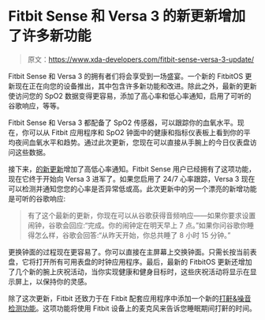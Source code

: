 # Fitbit Sense 和 Versa 3 的新更新增加了许多新功能

> 原文：<https://www.xda-developers.com/fitbit-sense-versa-3-update/>

Fitbit Sense 和 Versa 3 的拥有者们将会享受到一场盛宴。一个新的 FitbitOS 更新现在正在向您的设备推出，其中包含许多新功能和改进。除此之外，最新的更新使访问您的 SpO2 数据变得更容易，添加了高心率和低心率通知，启用了可听的谷歌响应，等等。

Fitbit Sense 和 Versa 3 都配备了 SpO2 传感器，可以跟踪你的血氧水平。现在，你可以从 Fitbit 应用程序和 SpO2 钟面中的健康和指标仪表板上看到你的平均夜间血氧水平和趋势。通过此次更新，您现在可以直接从手腕上的今日仪表盘访问这些数据。

接下来，[的新更新](https://blog.fitbit.com/fitbit-third-update/)增加了高低心率通知。Fitbit Sense 用户已经拥有了这项功能，现在它终于开始向 Versa 3 进军了。如果您启用了 24/7 心率跟踪，Versa 3 现在可以检测并通知您您的心率是否异常低或高。此次更新中的另一个漂亮的新增功能是可听的谷歌响应:

> 有了这个最新的更新，你现在可以从谷歌获得音频响应——如果你要求设置闹钟，谷歌会回应:“完成。你的闹钟定在明天早上 7 点。”如果你问谷歌你睡得怎么样，谷歌会回答:“从昨天开始，你总共睡了 8 小时 15 分钟。”

更换钟面的过程现在更容易了。你可以直接在主屏幕上交换钟面。只需长按当前表盘，它将打开所有可用表盘的时钟应用程序。最后，最新的 FitbitOS 更新还增加了几个新的腕上庆祝活动，当你实现健康和健身目标时，这些庆祝活动将显示在显示屏上，以保持你的灵感。

除了这次更新，Fitbit 还致力于在 Fitbit 配套应用程序中添加一个新的[打鼾&噪音检测功能](https://www.xda-developers.com/fitbit-app-snore-noise-detection-your-sleep-animal/)。这项功能将使用 Fitbit 设备上的麦克风来告诉您睡眠期间打鼾的时间。
